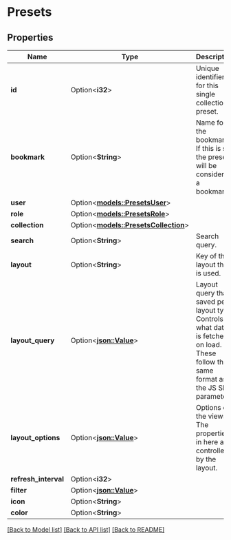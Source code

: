 # Presets

## Properties

Name | Type | Description | Notes
------------ | ------------- | ------------- | -------------
**id** | Option<**i32**> | Unique identifier for this single collection preset. | [optional]
**bookmark** | Option<**String**> | Name for the bookmark. If this is set, the preset will be considered a bookmark. | [optional]
**user** | Option<[**models::PresetsUser**](Presets_user.md)> |  | [optional]
**role** | Option<[**models::PresetsRole**](Presets_role.md)> |  | [optional]
**collection** | Option<[**models::PresetsCollection**](Presets_collection.md)> |  | [optional]
**search** | Option<**String**> | Search query. | [optional]
**layout** | Option<**String**> | Key of the layout that is used. | [optional]
**layout_query** | Option<[**json::Value**](.md)> | Layout query that's saved per layout type. Controls what data is fetched on load. These follow the same format as the JS SDK parameters. | [optional]
**layout_options** | Option<[**json::Value**](.md)> | Options of the views. The properties in here are controlled by the layout. | [optional]
**refresh_interval** | Option<**i32**> |  | [optional]
**filter** | Option<[**json::Value**](.md)> |  | [optional]
**icon** | Option<**String**> |  | [optional]
**color** | Option<**String**> |  | [optional]

[[Back to Model list]](../README.md#documentation-for-models) [[Back to API list]](../README.md#documentation-for-api-endpoints) [[Back to README]](../README.md)


